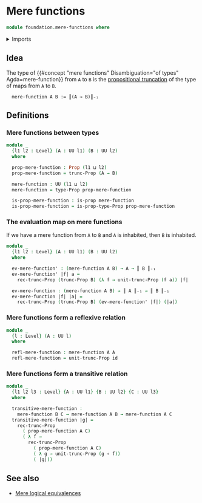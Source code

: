 # Mere functions

```agda
module foundation.mere-functions where
```

<details><summary>Imports</summary>

```agda
open import foundation.propositional-truncations
open import foundation.universe-levels

open import foundation-core.function-types
open import foundation-core.propositions
```

</details>

## Idea

The type of
{{#concept "mere functions" Disambiguation="of types" Agda=mere-function}} from
`A` to `B` is the
[propositional truncation](foundation.propositional-truncations.md) of the type
of maps from `A` to `B`.

```text
  mere-function A B := ║(A → B)║₋₁
```

## Definitions

### Mere functions between types

```agda
module _
  {l1 l2 : Level} (A : UU l1) (B : UU l2)
  where

  prop-mere-function : Prop (l1 ⊔ l2)
  prop-mere-function = trunc-Prop (A → B)

  mere-function : UU (l1 ⊔ l2)
  mere-function = type-Prop prop-mere-function

  is-prop-mere-function : is-prop mere-function
  is-prop-mere-function = is-prop-type-Prop prop-mere-function
```

### The evaluation map on mere functions

If we have a mere function from `A` to `B` and `A` is inhabited, then `B` is
inhabited.

```agda
module _
  {l1 l2 : Level} (A : UU l1) (B : UU l2)
  where

  ev-mere-function' : (mere-function A B) → A → ║ B ║₋₁
  ev-mere-function' |f| a =
    rec-trunc-Prop (trunc-Prop B) (λ f → unit-trunc-Prop (f a)) |f|

  ev-mere-function : (mere-function A B) → ║ A ║₋₁ → ║ B ║₋₁
  ev-mere-function |f| |a| =
    rec-trunc-Prop (trunc-Prop B) (ev-mere-function' |f|) (|a|)
```

### Mere functions form a reflexive relation

```agda
module _
  {l : Level} (A : UU l)
  where

  refl-mere-function : mere-function A A
  refl-mere-function = unit-trunc-Prop id
```

### Mere functions form a transitive relation

```agda
module _
  {l1 l2 l3 : Level} {A : UU l1} {B : UU l2} {C : UU l3}
  where

  transitive-mere-function :
    mere-function B C → mere-function A B → mere-function A C
  transitive-mere-function |g| =
    rec-trunc-Prop
      ( prop-mere-function A C)
      ( λ f →
        rec-trunc-Prop
          ( prop-mere-function A C)
          ( λ g → unit-trunc-Prop (g ∘ f))
          ( |g|))
```

## See also

- [Mere logical equivalences](foundation.mere-logical-equivalences.md)
